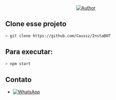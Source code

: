 <p align="center">
<a href="https://github.com/Caussz"><img title="Author" src="https://img.shields.io/badge/Author-CAUSS-red.svg?style=for-the-badge&logo=github"></a>
</p>

## Clone esse projeto

```bash
> git clone https://github.com/Caussz/InstaBOT
```

## Para executar:
```bash
> npm start
```
## Contato
* <a href="https://wa.me//554792091566"><img alt="WhatsApp" src="https://img.shields.io/badge/WhatsApp%20Contato-25D366?style=for-the-badge&logo=whatsapp&logoColor=white"/></a>
